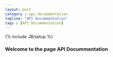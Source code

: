 ```yaml
---
layout: post
category : api-docummentation
tagline: "API Docummentation"
tags : [API Docummentation]
---
```

{% include JB/setup %}


### Welcome to the page API Docummentation 